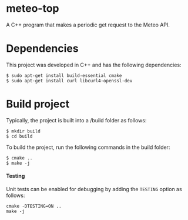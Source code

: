 # meteo-top
A C++ program that makes a periodic get request to the Meteo API.

#  Dependencies

This project was developed in C++ and has the following dependencies:
```
$ sudo apt-get install build-essential cmake
$ sudo apt-get install curl libcurl4-openssl-dev   
```

# Build project

Typically, the project is built into a /build folder as follows:
```
$ mkdir build
$ cd build
```
To build the project, run the following commands in the build folder:
```
$ cmake ..
$ make -j
```

#### Testing
Unit tests can be enabled for debugging by adding the `TESTING` option as follows:
```
cmake -DTESTING=ON ..
make -j
```
